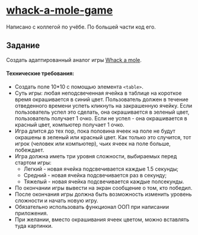 # [whack-a-mole-game](https://github.com/UniBreakfast/whack-a-mole-game)

Написано с коллегой по учёбе. По большей части код его.

## Задание

Создать адаптированный аналог игры [Whack a mole](./moles.png).

#### Технические требования:

- Создать поле 10\*10 с помощью элемента `<table>`.
- Суть игры: любая неподсвеченная ячейка в таблице на короткое время окрашивается в синий цвет. Пользователь должен в течение отведенного времени успеть кликнуть на закрашенную ячейку. Если пользователь успел это сделать, она окрашивается в зеленый цвет, пользователь получает 1 очко. Если не успел - она окрашивается в красный цвет, компьютер получает 1 очко.
- Игра длится до тех пор, пока половина ячеек на поле не будут окрашены в зеленый или красный цвет. Как только это случится, тот игрок (человек или компьютер), чьих ячеек на поле больше, побеждает.
- Игра должна иметь три уровня сложности, выбираемых перед стартом игры:
  - Легкий - новая ячейка подсвечивается каждые 1.5 секунды;
  - Средний - новая ячейка подсвечивается раз в секунду;
  - Тяжелый - новая ячейка подсвечивается каждые полсекунды.
- По окончании игры вывести на экран сообщение о том, кто победил.
- После окончания игры должна быть возможность изменить уровень сложности и начать новую игру.
- Обязательно использовать функционал ООП при написании приложения.
- При желании, вместо окрашивания ячеек цветом, можно вставлять туда картинки.
